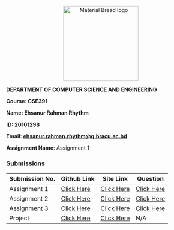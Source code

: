 <p align="center" style="margin-bottom: 0px !important;">
  <img width="200" src="https://upload.wikimedia.org/wikipedia/commons/thumb/1/1a/Brac_University_Logo.png/432px-Brac_University_Logo.png" alt="Material Bread logo" align="center">
</p>

**DEPARTMENT OF COMPUTER SCIENCE AND ENGINEERING**

**Course: CSE391**

**Name: Ehsanur Rahman Rhythm**

**ID: 20101298**

**Email: ehsanur.rahman.rhythm@g.bracu.ac.bd**

**Assignment Name**: Assignment 1

### Submissions

| **Submission No.** | Github Link | Site Link | Question |
| ----------- | ----------- | ----------- | ----------- |
| Assignment 1 | [Click Here](https://github.com/errhythm/CSE391A1) | [Click Here](https://errhythm.github.io/CSE391A1) | [Click Here](https://github.com/errhythm/CSE391A1/blob/master/Assignment%201.pdf) |
| Assignment 2 | [Click Here](https://github.com/errhythm/CSE391A2) | [Click Here](https://errhythm.github.io/CSE391A2) | [Click Here](https://github.com/errhythm/CSE391A2/blob/main/Assignment%202.pdf) |
| Assignment 3 | [Click Here](https://github.com/errhythm/CSE391A3) | [Click Here](https://cse391.rhyst.art) | [Click Here](https://github.com/errhythm/CSE391A3/blob/main/Question.pdf) |
| Project | [Click Here](https://github.com/errhythm/FacultyPedia) | [Click Here](https://faculty.rhyst.art) | N/A |


